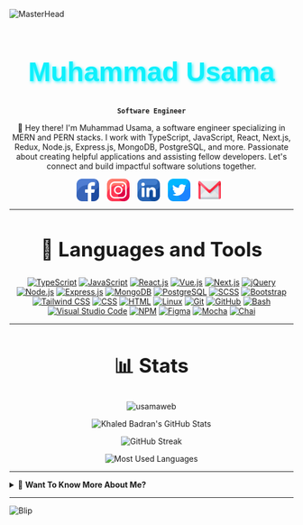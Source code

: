 ![MasterHead](https://user-images.githubusercontent.com/10498744/210012254-234538ff-d198-48aa-8964-37e6fd45d227.gif)

<div align="center">

<h1 style="font-family: 'Montserrat', sans-serif; font-size: 48px; color: #0FF0FC; font-weight: bold; text-shadow: 2px 2px 5px #0ff0fcbe;"> Muhammad Usama </h1>

**`Software Engineer`**

👋 Hey there! I'm Muhammad Usama, a software engineer specializing in MERN and PERN stacks. I work with TypeScript, JavaScript, React, Next.js, Redux, Node.js, Express.js, MongoDB, PostgreSQL, and more. Passionate about creating helpful applications and assisting fellow developers. Let's connect and build impactful software solutions together.

</div>

<div align="center">
  <a href="https://www.facebook.com/usamadev97/" target="_blank"><img src="./assets/facebook.png" alt="Facebook" style="width: 40px; height: 40px; margin-right: 10px; vertical-align: middle;"></a>
<a href="https://www.instagram.com/musama01official/" target="_blank"><img src="./assets/instagram.png" alt="Instagram" style="width: 40px; height: 40px; margin-right: 10px; vertical-align: middle;"></a>
<a href="https://www.linkedin.com/in/usamadev/" target="_blank"><img src="./assets/linkedin.png" alt="LinkedIn" style="width: 40px; height: 40px; margin-right: 10px; vertical-align: middle;"></a>
<a href="https://twitter.com/usama30289" target="_blank"><img src="./assets/twitter.png" alt="Twitter" style="width: 40px; height: 40px; margin-right: 10px; vertical-align: middle;"></a>
<a href="mailto:muhammadusama30289@gmail.com
" target="_blank"><img src="./assets/gmail.png" alt="Gmail" style="width: 40px; height: 40px; margin-right: 10px; vertical-align: middle;"></a>
</div>

---

<div align="center">
  <h2 style="font-size: 35px;">📙 Languages and Tools</h2>

[![TypeScript](https://img.shields.io/badge/TypeScript-3178C6?style=for-the-badge&logo=typescript&logoColor=white)](https://www.typescriptlang.org/)
[![JavaScript](https://img.shields.io/badge/JavaScript-F7DF1E?style=for-the-badge&logo=javascript&logoColor=black)](https://www.javascript.com/)
[![React.js](https://img.shields.io/badge/React.js-61DAFB?style=for-the-badge&logo=react&logoColor=black)](https://reactjs.org/)
[![Vue.js](https://img.shields.io/badge/Vue.js-4FC08D?style=for-the-badge&logo=vue.js&logoColor=white)](https://vuejs.org/)
[![Next.js](https://img.shields.io/badge/Next.js-000000?style=for-the-badge&logo=next.js&logoColor=white)](https://nextjs.org/)
[![jQuery](https://img.shields.io/badge/jQuery-0769AD?style=for-the-badge&logo=jquery&logoColor=white)](https://jquery.com/)
[![Node.js](https://img.shields.io/badge/Node.js-339933?style=for-the-badge&logo=node.js&logoColor=white)](https://nodejs.org/)
[![Express.js](https://img.shields.io/badge/Express.js-000000?style=for-the-badge&logo=express&logoColor=white)](https://expressjs.com/)
[![MongoDB](https://img.shields.io/badge/MongoDB-47A248?style=for-the-badge&logo=mongodb&logoColor=white)](https://www.mongodb.com/)
[![PostgreSQL](https://img.shields.io/badge/PostgreSQL-336791?style=for-the-badge&logo=postgresql&logoColor=white)](https://www.postgresql.org/)
[![SCSS](https://img.shields.io/badge/SCSS-CC6699?style=for-the-badge&logo=sass&logoColor=white)](https://sass-lang.com/)
[![Bootstrap](https://img.shields.io/badge/Bootstrap-7952B3?style=for-the-badge&logo=bootstrap&logoColor=white)](https://getbootstrap.com/)
[![Tailwind CSS](https://img.shields.io/badge/Tailwind_CSS-38B2AC?style=for-the-badge&logo=tailwind-css&logoColor=white)](https://tailwindcss.com/)
[![CSS](https://img.shields.io/badge/CSS-1572B6?style=for-the-badge&logo=css3&logoColor=white)](https://www.w3.org/Style/CSS/)
[![HTML](https://img.shields.io/badge/HTML-E34F26?style=for-the-badge&logo=html5&logoColor=white)](https://html.spec.whatwg.org/multipage/)
[![Linux](https://img.shields.io/badge/Linux-FCC624?style=for-the-badge&logo=linux&logoColor=black)](https://www.linux.org/)
[![Git](https://img.shields.io/badge/Git-F05032?style=for-the-badge&logo=git&logoColor=white)](https://git-scm.com/)
[![GitHub](https://img.shields.io/badge/GitHub-181717?style=for-the-badge&logo=github&logoColor=white)](https://github.com/)
[![Bash](https://img.shields.io/badge/Bash-4EAA25?style=for-the-badge&logo=gnu-bash&logoColor=white)](https://www.gnu.org/software/bash/)
[![Visual Studio Code](https://img.shields.io/badge/Visual_Studio_Code-007ACC?style=for-the-badge&logo=visual-studio-code&logoColor=white)](https://code.visualstudio.com/)
[![NPM](https://img.shields.io/badge/NPM-CB3837?style=for-the-badge&logo=npm&logoColor=white)](https://www.npmjs.com/)
[![Figma](https://img.shields.io/badge/Figma-F24E1E?style=for-the-badge&logo=figma&logoColor=white)](https://www.figma.com/)
[![Mocha](https://img.shields.io/badge/Mocha-8D6748?style=for-the-badge&logo=mocha&logoColor=white)](https://mochajs.org/)
[![Chai](https://img.shields.io/badge/Chai-A30701?style=for-the-badge&logo=chai&logoColor=white)](https://www.chaijs.com/)

</div>

---

<div align="center">
  <h2 style="font-size: 35px;">📊 Stats</h2>

  <p> <img src="https://komarev.com/ghpvc/?username=usamaweb&label=Profile%20views&color=009999&style=for-the-badge" alt="usamaweb" /> </p>

<div class="stats" align="center">

![Khaled Badran's GitHub Stats](https://github-readme-stats.vercel.app/api?username=alphadev97&hide=stars&count_private=true&show_icons=true&theme=algolia&border_radius=20)

![GitHub Streak](https://streak-stats.demolab.com?user=alphadev97&count_private=true&theme=algolia&border_radius=20)

![Most Used Languages](https://github-readme-stats.vercel.app/api/top-langs/?username=alphadev97&layout=compact&show_icons=true&theme=algolia&border_radius=20)

</div>

</div>

---

<details>
<summary>👋 <strong>Want To Know More About Me?</strong></summary>

<p align="center">
  <img alt="Coding" width="400" src="https://em-content.zobj.net/source/microsoft-teams/363/wolf_1f43a.png">
</p>

👋 Hey there! I'm Muhammad Usama, a passionate software engineer with a focus on creating impactful solutions. I specialize in the MERN (MongoDB, Express.js, React, Node.js) and PERN (PostgreSQL, Express.js, React, Node.js) stacks, but my expertise extends to various other frameworks as well.

With a love for JavaScript and its powerful ecosystem, I enjoy crafting elegant and efficient code using technologies like React, Redux, Node.js, Express.js, MongoDB, PostgreSQL, and more. As a software engineer, I'm constantly exploring new possibilities and staying up to date with the latest industry trends.

Beyond just writing code, I find immense satisfaction in helping fellow developers and engineers. Whether it's offering guidance, sharing insights, or collaborating on projects, I'm always eager to contribute my knowledge and expertise to support others.

Driven by a goal to create meaningful applications that make a difference in people's lives, I'm passionate about leveraging technology to help and serve others. I believe in the potential of software to solve real-world problems and enhance the human experience.

If you're looking for a dedicated collaborator or seeking assistance with your projects, I'm here to help! Let's connect and work together to build innovative software solutions that have a positive impact. Reach out to me, and let's embark on a journey of problem-solving and creativity.

</details>

---

![Blip](./assets/blip-cc-melodysheep.gif)
